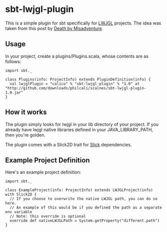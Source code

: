 sbt-lwjgl-plugin
================

This is a simple plugin for sbt specifically for [LWJGL] projects. The idea was taken from this
post by [Death by Misadventure].

Usage
---

In your project, create a plugins/Plugins.scala, whose contents are as follows:

    import sbt._
    
    class Plugins(info: ProjectInfo) extends PluginDefinition(info) {
      val lwjglPlugin = "calico" % "sbt-lwjgl-plugin" % "1.0" at "http://github.com/downloads/philcali/scalnes/sbt-lwjgl-plugin-1.0.jar"
    }

How it works
---

The plugin simply looks for lwjgl in your lib directory of your project. If you already have lwjgl native libraries defined in your JAVA_LIBRARY_PATH,
then you're golden.

The plugin comes with a Slick2D trait for [Slick] dependencies.

Example Project Definition
---

Here's an example project definition:

    import sbt._
  
    class ExampleProject(info: ProjectInfo) extends LWJGLProject(info) with Slick2D {
      // If you choose to overwrite the native LWJGL path, you can do so here.
      // An example of this would be if you defined the path as a separate env variable
      // Note: this override is optional
      override def nativeLWJGLPath = System.getProperty("different.path")
    }

[Slick]: http://slick.cokeandcode.com/index.php
[Death by Misadventure]: http://blog.misadventuregames.com/post/248744147/scala-and-lwjgl-with-sbt-updated
[LWJGL]: http://lwjgl.org

